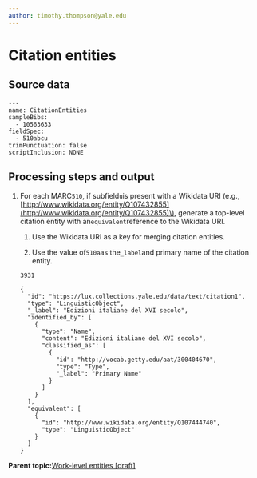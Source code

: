 ```yaml
---
author: timothy.thompson@yale.edu
---
```


# Citation entities

## Source data

```
---
name: CitationEntities
sampleBibs:
  - 10563633
fieldSpec:
  - 510abcu
trimPunctuation: false
scriptInclusion: NONE
```

## Processing steps and output

1.  For each MARC`510`, if subfield`u`is present with a Wikidata URI \(e.g.,[http://www.wikidata.org/entity/Q107432855](http://www.wikidata.org/entity/Q107432855)\), generate a top-level citation entity with an`equivalent`reference to the Wikidata URI.

    1.  Use the Wikidata URI as a key for merging citation entities.

    2.  Use the value of`510a`as the`_label`and primary name of the citation entity.

    `3931`

    ```
    {
      "id": "https://lux.collections.yale.edu/data/text/citation1",
      "type": "LinguisticObject",
      "_label": "Edizioni italiane del XVI secolo",
      "identified_by": [
        {
          "type": "Name",
          "content": "Edizioni italiane del XVI secolo",
          "classified_as": [
            {
              "id": "http://vocab.getty.edu/aat/300404670",
              "type": "Type",
              "_label": "Primary Name"
            }
          ]
        }
      ],
      "equivalent": [
        {
          "id": "http://www.wikidata.org/entity/Q107444740",
          "type": "LinguisticObject"
        }
      ]
    }
    ```


**Parent topic:**[Work-level entities \[draft\]](../concepts/work_level_entities.md)

